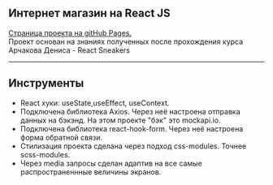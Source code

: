 ## Интернет магазин на React JS
<a href='https://r1msk1y.github.io/marketplace_deploy/'>Страница проекта на gitHub Pages.</a> <br>
Проект основан на знаниях полученных после прохождения курса Арчакова Дениса -  React Sneakers 
___
## Инструменты
- React хуки: useState,useEffect, useContext.
- Подключена библиотека Axios.
Через неё настроена отправка данных на бэкэнд. На этом проекте "бэк" это mockapi.io.
- Подключена библиотека react-hook-form.
Через неё настроена форма обратной связи.
- Стилизация проекта сделана через подход css-modules. Точнее scss-modules.
- Через media запросы сделан адаптив на все самые распространеннные величины экранов.



